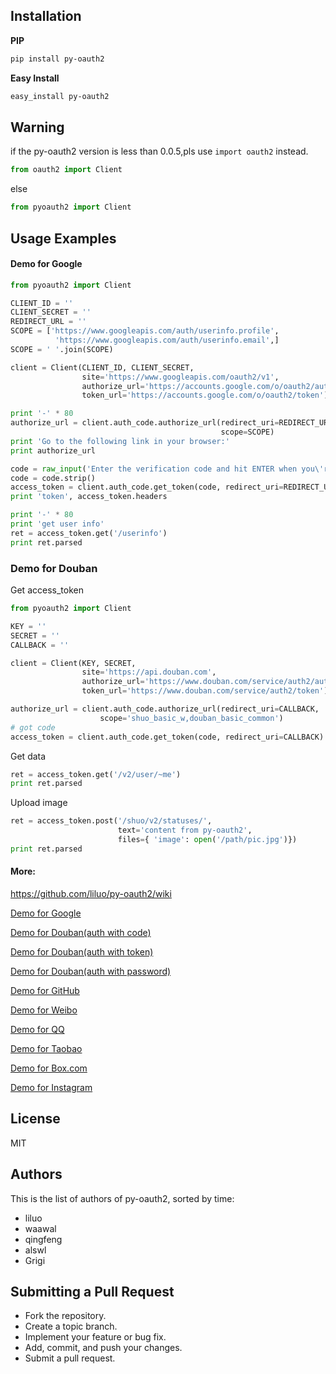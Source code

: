 ## Installation

__PIP__
``` bash
pip install py-oauth2
```

__Easy Install__
``` bash
easy_install py-oauth2
```

## Warning

if the py-oauth2 version is less than 0.0.5,pls use `import oauth2` instead.

``` python
from oauth2 import Client
```

else

``` python
from pyoauth2 import Client
```

## Usage Examples

#### Demo for Google

``` python
from pyoauth2 import Client

CLIENT_ID = ''
CLIENT_SECRET = ''
REDIRECT_URL = ''
SCOPE = ['https://www.googleapis.com/auth/userinfo.profile', 
          'https://www.googleapis.com/auth/userinfo.email',]
SCOPE = ' '.join(SCOPE)

client = Client(CLIENT_ID, CLIENT_SECRET,
                site='https://www.googleapis.com/oauth2/v1',
                authorize_url='https://accounts.google.com/o/oauth2/auth',
                token_url='https://accounts.google.com/o/oauth2/token')

print '-' * 80
authorize_url = client.auth_code.authorize_url(redirect_uri=REDIRECT_URL, 
                                               scope=SCOPE)
print 'Go to the following link in your browser:'
print authorize_url

code = raw_input('Enter the verification code and hit ENTER when you\'re done:')
code = code.strip()
access_token = client.auth_code.get_token(code, redirect_uri=REDIRECT_URL)
print 'token', access_token.headers

print '-' * 80
print 'get user info' 
ret = access_token.get('/userinfo')
print ret.parsed

```

### Demo for Douban

Get access_token

``` python
from pyoauth2 import Client

KEY = ''
SECRET = ''
CALLBACK = ''

client = Client(KEY, SECRET, 
                site='https://api.douban.com', 
                authorize_url='https://www.douban.com/service/auth2/auth',
                token_url='https://www.douban.com/service/auth2/token')

authorize_url = client.auth_code.authorize_url(redirect_uri=CALLBACK, 
                    scope='shuo_basic_w,douban_basic_common')
# got code
access_token = client.auth_code.get_token(code, redirect_uri=CALLBACK)
```

Get data

``` python
ret = access_token.get('/v2/user/~me')
print ret.parsed
```

Upload image

``` python
ret = access_token.post('/shuo/v2/statuses/', 
                        text='content from py-oauth2', 
                        files={ 'image': open('/path/pic.jpg')})
print ret.parsed
```

#### More:

<https://github.com/liluo/py-oauth2/wiki>

[Demo for Google](https://github.com/liluo/py-oauth2/wiki/Google)

[Demo for Douban(auth with code)](https://github.com/liluo/py-oauth2/wiki/Douban)

[Demo for Douban(auth with token)](https://github.com/liluo/py-oauth2/wiki/Douban2)

[Demo for Douban(auth with password)](https://github.com/liluo/py-oauth2/wiki/Douban3)

[Demo for GitHub](https://github.com/liluo/py-oauth2/wiki/GitHub)

[Demo for Weibo](https://github.com/liluo/py-oauth2/wiki/Weibo)

[Demo for QQ](https://github.com/liluo/py-oauth2/wiki/QQ-OAuth-2.0)

[Demo for Taobao](https://github.com/liluo/py-oauth2/wiki/Taobao-OAuth-2.0)

[Demo for Box.com](https://github.com/liluo/py-oauth2/wiki/Box.com)

[Demo for Instagram](https://github.com/liluo/py-oauth2/wiki/Instagram)

## License

MIT

## Authors

This is the list of authors of py-oauth2, sorted by time:


* liluo
* waawal
* qingfeng
* alswl
* Grigi

## Submitting a Pull Request
* Fork the repository.
* Create a topic branch.
* Implement your feature or bug fix.
* Add, commit, and push your changes.
* Submit a pull request.
